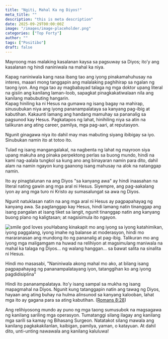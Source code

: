 ```yaml
---
title: "Ngiti, Mahal Ka ng Diyos!"
meta_title: ""
description: "this is meta description"
date: 2025-09-29T00:00:00Z
image: "/images/image-placeholder.png"
categories: ["Top Forty"]
author: ""
tags: ["Positibo"]
draft: false
---
```

Mayroong mas malaking kasalanan kaysa sa pagsuway sa Diyos; ito’y ang kasalanan ng hindi naniniwala na mahal ka niya.  
  
Kapag naniniwala kang nasa ibang tao ang iyong pinakamahuhusay na interes, maaari mong tanggapin ang malalaking paghihirap sa ngalan ng taong iyon. Ang mga tao ay magbabayad talaga ng mga doktor upang literal na gisiin ang kanilang laman-loob, sapagkat pinagkakatiwalaan nila ang kanilang mabubuting hangarin.  
Kapag hiniling ka ni Hesus na gumawa ng isang bagay na mahirap, sinusubukan niya ang iyong pananampalataya sa kanyang pag-ibig at kabutihan. Kakaunti lamang ang handang mamuhay sa pananalig sa pagsunod kay Hesus. Pagkatapos ng lahat, hinihiling niya sa atin na talikuran ang ating career, pamilya, mga pag-aari, at reputasyon.  
  
Ngunit ginagawa niya ito dahil may mas mabuting siyang ibibigay sa iyo. Sinubukan namin ito at totoo ito.  
  
Tulad ng isang mangangalakal, na nagbenta ng lahat ng mayroon siya upang makuha ang pinaka perpektong perlas sa buong mundo, hindi na kami nag-aalala tungkol sa kung ano ang binayaran namin para dito, dahil alam na namin ngayon kung gaanong isang mahusay na alok na natanggap namin.  
  
Ito ay pinagtalunan na ang Diyos "sa kanyang awa" ay hindi inaasahan na literal nating gawin ang mga aral ni Hesus. Siyempre, ang pag-aakalang iyon ay ang mga turo ni Kristo ay sumasalungat sa awa ng Diyos.  
  
Ngunit natuklasan natin na ang mga aral ni Hesus ay pagpapahayag ng kanyang awa. Sa pagtanggap kay Hesus, hindi lamang natin tinanggap ang isang pangalan at isang tiket sa langit, ngunit tinanggap natin ang kanyang buong plano ng kaligtasan; at nagsisimula ito ngayon.  
  

![smile god loves you](https://www.jesuschristians.com/images/Language_pics/Fillipino_pics/smile_god_loves_you.png)Habang kinakapit mo ang iyong sa iyong katahimikan, iyong paggalang, iyong imahe ng balanse at moderasyon, hindi mo mararanasan ang mundong ito ng pananalig at pag-ibig. Talikuran mo ang iyong mga maligamgam na huwad na relihiyon at magsimulang maniwala na mahal ka talaga ng Diyos... ng walang hanggan... sa bawat salita na sinalita ni Hesus.

  
Hindi mo masasabi, "Naniniwala akong mahal mo ako, at bilang isang pagpapahayag ng pananampalatayang iyon, tatanggihan ko ang iyong pagdidisiplina"  
  
Hindi ito pananampalataya. Ito’y isang sampal sa mukha ng isang mapagmahal na Diyos. Ngunit kung tatanggapin natin ang tawag ng Diyos, hayaan ang ating buhay na hulma alinsunod sa kanyang kalooban, lahat mga ito ay gagana para sa ating kabutihan. ([Romans 8:28](http://www.biblegateway.com/passage/index.php?search=Romans+8%3A28;&version=50;&interface=print "Read Romans 8:28"))  
  
Ang relihiyosong mundo ay puno ng mga taong sumusubok na magsagawa ng kanilang sariling mga operasyon. Tumatanggi silang ilagay ang kanilang mga sarili sa kamay ng Bihasang Surgeon. Natatakot silang mawala ang kanilang pagkakakilanlan, kaibigan, pamilya, yaman, o katayuan. At dahil dito, unti-unting nawawala ang kanilang kaluluwa!